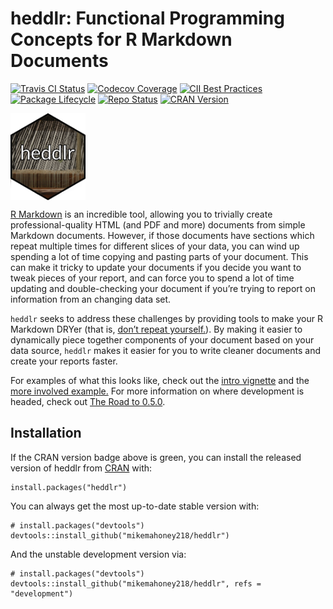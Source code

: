 <!-- README.md is generated from README.Rmd. Please edit that file -->
heddlr: Functional Programming Concepts for R Markdown Documents
================================================================

<!-- badges: start -->
[![Travis CI
Status](https://travis-ci.com/mikemahoney218/heddlr.svg?branch=master)](https://travis-ci.com/mikemahoney218/heddlr)
[![Codecov
Coverage](https://codecov.io/gh/mikemahoney218/heddlr/branch/master/graph/badge.svg)](https://codecov.io/gh/mikemahoney218/heddlr?branch=master)
[![CII Best
Practices](https://bestpractices.coreinfrastructure.org/projects/3535/badge)](https://bestpractices.coreinfrastructure.org/projects/3535)
[![Package
Lifecycle](https://img.shields.io/badge/lifecycle-maturing-blue.svg)](https://www.tidyverse.org/lifecycle/)
[![Repo
Status](https://www.repostatus.org/badges/latest/active.svg)](repostatus.org)
[![CRAN
Version](https://www.r-pkg.org/badges/version/heddlr)](https://cran.r-project.org/web/packages/heddlr)
<!-- badges: end -->
<img src="man/figures/heddlr-badge.png" alt="Heddlr hex badge" width = 120px align = "middle">

[R Markdown](https://github.com/rstudio/rmarkdown) is an incredible
tool, allowing you to trivially create professional-quality HTML (and
PDF and more) documents from simple Markdown documents. However, if
those documents have sections which repeat multiple times for different
slices of your data, you can wind up spending a lot of time copying and
pasting parts of your document. This can make it tricky to update your
documents if you decide you want to tweak pieces of your report, and can
force you to spend a lot of time updating and double-checking your
document if you’re trying to report on information from an changing data
set.

`heddlr` seeks to address these challenges by providing tools to make
your R Markdown DRYer (that is, [don’t repeat
yourself.](https://r4ds.had.co.nz/functions.html#when-should-you-write-a-function)).
By making it easier to dynamically piece together components of your
document based on your data source, `heddlr` makes it easier for you to
write cleaner documents and create your reports faster.

For examples of what this looks like, check out the [intro
vignette](https://mikemahoney218.github.io/heddlr/articles/modular-reporting-with-heddlr.html)
and the [more involved
example.](https://mikemahoney218.github.io/heddlr/flights-example/flexdashboards-with-heddlr.html)
For more information on where development is headed, check out [The Road
to 0.5.0](https://github.com/mikemahoney218/heddlr/issues/1).

Installation
------------

If the CRAN version badge above is green, you can install the released
version of heddlr from [CRAN](https://CRAN.R-project.org) with:

    install.packages("heddlr")

You can always get the most up-to-date stable version with:

    # install.packages("devtools")
    devtools::install_github("mikemahoney218/heddlr")

And the unstable development version via:

    # install.packages("devtools")
    devtools::install_github("mikemahoney218/heddlr", refs = "development")

